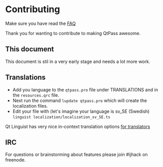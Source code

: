 # Contributing

Make sure you have read the [FAQ](FAQ.md)

Thank you for wanting to contribute to making QtPass awesome.

## This document

This document is stil in a very early stage and needs a lot more work.

## Translations

* Add you language to the `qtpass.pro` file
  under TRANSLATIONS and in the `resources.qrc` file.
* Next run the command `lupdate qtpass.pro` which will create the localization files.
* Edit your file with (let's imagine your language is sv_SE (Swedish)
  `linguist localization/localization_sv_SE.ts`

Qt Linguist has very nice in-context translation options [for translators](https://doc-snapshots.qt.io/qt5-5.6/linguist-translators.html)

## IRC

For questions or brainstorming about features please join #ijhack on freenode.
